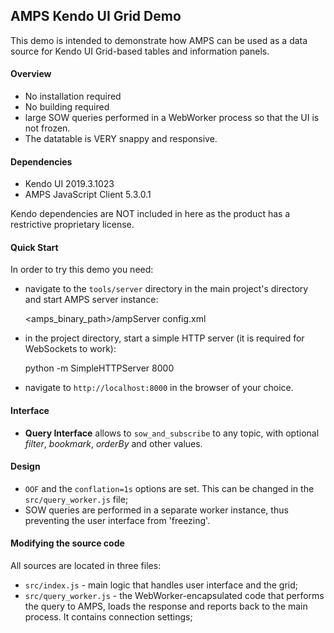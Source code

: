 ## AMPS Kendo UI Grid Demo

This demo is intended to demonstrate how AMPS can be used as a data source for Kendo UI Grid-based tables and 
information panels.


#### Overview
- No installation required
- No building required
- large SOW queries performed in a WebWorker process so that the UI is not frozen.
- The datatable is VERY snappy and responsive.


#### Dependencies
- Kendo UI 2019.3.1023
- AMPS JavaScript Client 5.3.0.1

Kendo dependencies are NOT included in here as the product has a restrictive proprietary license.


#### Quick Start

In order to try this demo you need:

- navigate to the `tools/server` directory in the main project's directory and start AMPS server instance:

    <amps_binary_path>/ampServer config.xml

- in the project directory, start a simple HTTP server (it is required for WebSockets to work):

    python -m SimpleHTTPServer 8000

- navigate to `http://localhost:8000` in the browser of your choice.


#### Interface

- **Query Interface** allows to `sow_and_subscribe` to any topic, with optional *filter*, *bookmark*, *orderBy* and other values.


#### Design

- `OOF` and the `conflation=1s` options are set. This can be changed in the `src/query_worker.js` file;
- SOW queries are performed in a separate worker instance, thus preventing the user interface from 'freezing'.


#### Modifying the source code

All sources are located in three files:

- `src/index.js` - main logic that handles user interface and the grid;
- `src/query_worker.js` - the WebWorker-encapsulated code that performs the query to AMPS, loads the response and reports back 
  to the main process. It contains connection settings;

